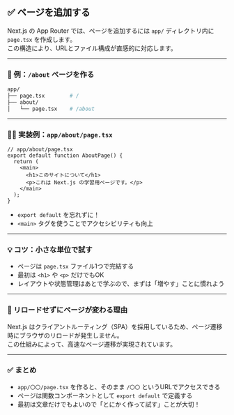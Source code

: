 ## ✅ ページを追加する

Next.js の App Router では、ページを追加するには `app/` ディレクトリ内に `page.tsx` を作成します。  
この構造により、URLとファイル構成が直感的に対応します。

---

### 📁 例：`/about` ページを作る

```bash
app/
├── page.tsx        # /
├── about/
│   └── page.tsx    # /about
```

---

### 🧑‍💻 実装例：`app/about/page.tsx`

```tsx
// app/about/page.tsx
export default function AboutPage() {
  return (
    <main>
      <h1>このサイトについて</h1>
      <p>これは Next.js の学習用ページです。</p>
    </main>
  );
}
```

- `export default` を忘れずに！
- `<main>` タグを使うことでアクセシビリティも向上

---

### 💡 コツ：小さな単位で試す

- ページは `page.tsx` ファイル1つで完結する
- 最初は `<h1>` や `<p>` だけでもOK
- レイアウトや状態管理はあとで学ぶので、まずは「増やす」ことに慣れよう

---

### 🔄 リロードせずにページが変わる理由

Next.js はクライアントルーティング（SPA）を採用しているため、ページ遷移時にブラウザのリロードが発生しません。  
この仕組みによって、高速なページ遷移が実現されています。

---

### ✅ まとめ

- `app/〇〇/page.tsx` を作ると、そのまま `/〇〇` というURLでアクセスできる
- ページは関数コンポーネントとして `export default` で定義する
- 最初は文章だけでもよいので「とにかく作って試す」ことが大切！